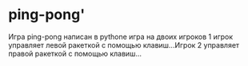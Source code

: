 # ping-pong'
Игра ping-pong написан в pythone
игра на двоих игроков 1 игрок управляет левой ракеткой с помощью клавиш...Игрок 2 управляет правой ракеткой с помощью клавиш...
